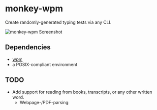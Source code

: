 # monkey-wpm
Create randomly-generated typing tests via any CLI.

![monkey-wpm Screenshot](pic.png)

## Dependencies
- [wpm](https://github.com/cslarsen/wpm)
- a POSIX-compliant environment

## TODO
- Add support for reading from books, transcripts, or any other written word.
	- Webpage-/PDF-parsing
